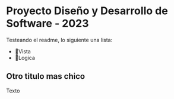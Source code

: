 # Proyecto Diseño y Desarrollo de Software - 2023

Testeando el readme, lo siguiente una lista:
  - 🍹Vista
  - 🔮Logica

## Otro titulo mas chico

Texto
